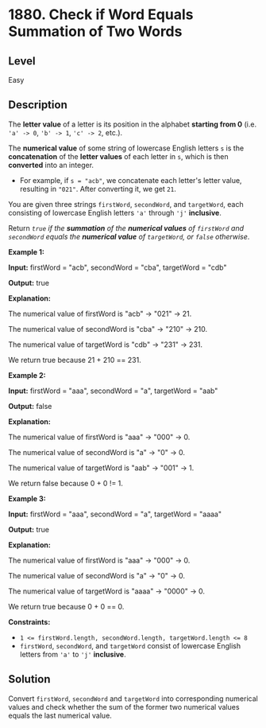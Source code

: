 # 1880. Check if Word Equals Summation of Two Words
## Level
Easy

## Description
The **letter value** of a letter is its position in the alphabet **starting from 0** (i.e. `'a' -> 0`, `'b' -> 1`, `'c' -> 2`, etc.).

The **numerical value** of some string of lowercase English letters `s` is the **concatenation** of the **letter values** of each letter in `s`, which is then **converted** into an integer.

* For example, if `s = "acb"`, we concatenate each letter's letter value, resulting in `"021"`. After converting it, we get `21`.

You are given three strings `firstWord`, `secondWord`, and `targetWord`, each consisting of lowercase English letters `'a'` through `'j'` **inclusive**.

Return *`true` if the **summation** of the **numerical values** of `firstWord` and `secondWord` equals the **numerical value** of `targetWord`, or `false` otherwise*.

**Example 1:**

**Input:** firstWord = "acb", secondWord = "cba", targetWord = "cdb"

**Output:** true

**Explanation:**

The numerical value of firstWord is "acb" -> "021" -> 21.

The numerical value of secondWord is "cba" -> "210" -> 210.

The numerical value of targetWord is "cdb" -> "231" -> 231.

We return true because 21 + 210 == 231.

**Example 2:**

**Input:** firstWord = "aaa", secondWord = "a", targetWord = "aab"

**Output:** false

**Explanation:**

The numerical value of firstWord is "aaa" -> "000" -> 0.

The numerical value of secondWord is "a" -> "0" -> 0.

The numerical value of targetWord is "aab" -> "001" -> 1.

We return false because 0 + 0 != 1.

**Example 3:**

**Input:** firstWord = "aaa", secondWord = "a", targetWord = "aaaa"

**Output:** true

**Explanation:**

The numerical value of firstWord is "aaa" -> "000" -> 0.

The numerical value of secondWord is "a" -> "0" -> 0.

The numerical value of targetWord is "aaaa" -> "0000" -> 0.

We return true because 0 + 0 == 0.

**Constraints:**

* `1 <= firstWord.length, secondWord.length, targetWord.length <= 8`
* `firstWord`, `secondWord`, and `targetWord` consist of lowercase English letters from `'a'` to `'j'` **inclusive**.

## Solution
Convert `firstWord`, `secondWord` and `targetWord` into corresponding numerical values and check whether the sum of the former two numerical values equals the last numerical value.
